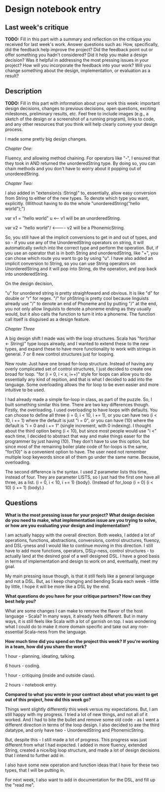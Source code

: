 # Design notebook entry

## Last week's critique

**TODO:** Fill in this part with a summary and reflection on the critique you received for
last week's work. Answer questions such as:  How, specifically, did the feedback help
improve the project? Did the feedback point out or offer something you hadn't considered?
Did it help you make a design decision? Was it helpful in addressing the most pressing
issues in your project? How will you incorporate the feedback into your work? Will you
change something about the design, implementation, or evaluation as a result?

## Description

**TODO:** Fill in this part with information about your work this week:
important design decisions, changes to previous decisions, open questions,
exciting milestones, preliminary results, etc. Feel free to include images
(e.g., a sketch of the design or a screenshot of a running program), links to
code, and any other resources that you think will help clearly convey your
design process.

I made some pretty big design changes.


*Chapter One:*

Fluency, and allowing method chaining. For operators like "-", I ensured that they took in AND returned the unorderedString type. By doing so, you can chain methods and you don't have to worry about it popping out of unorderedString. 


*Chapter Two:*

I also added in "extension(s :String)" to, essentially, allow easy conversion from String to either of the new types. To denote which type you want, explicitly. (Without having to do the whole "unorderedString("hello world");")

var v1 = "hello world" u   <-- v1 will be an unorderedString. 

var v2 = "hello world"/ <---- v2 will be a PhonemicString.

So, you still have all the implicit conversions to get in and out of types, and so - if you use any of the UnorderedString operators on string, it will automatically switch into the correct type and perform the operation. But, if you use an operator that is in both String and unorderedString, like "+", you can chose which route you want to go by using "u". I have also added an implicit conversion to String, so you can use String operators on UnorderedString and it will pop into String, do the operation, and pop back into unorderedString.

On the design decision,

"u" for unordered string is pretty straighfoward and obvious. It is like "d" for double or "r" for regex. "/" for phString is pretty cool because linguists already use "/" to denote an end of Phoneme and by putting "/" at the end, you not only allow linguists to denote a phoneme ending as they usually would, but it also calls the function to turn it into a phoneme. The function call itself is disguised as a design feature.  


*Chapter Three*

A big design shift I made was with the loop structures. Scala has "for(char <- String)" type loops already, and I wanted to extend these to the new types, and expand these to have more functionality to work with strings in general. 7 or 8 new control structures just for looping.

New route: Just have one broad for-loop structure. Instead of having any overly complicated set of control structures, I just decided to create one broad for loop. "for (i = 0, i < x; i++)" style for loops can allow you to do essentially any kind of repition, and that is what I decided to add into the language. Some overloading allows the for loop to be even easier and more intuitive to be used. 

I had already made a simple for-loop in class, as part of the puzzle. So, I built something similar this time. There are two key differences though. Firstly, the overloading. I used overloading to have loops with defaults. You can choose to define all three (i = 0, i < 10, i += 1), or you can have two (i < 10, i += 1) where the default is just "i = 0", or you can have (10) where the default is "i = 0 and i += 1" (single increment, with 0 indexing). I thought about the third option being (i < 10), but since most people would use "i <" each time, I decided to abstract that way and make things easer for the programmer by just having (10). They don't have to use this option, but since most of the remaining boiler plate code of for-loops is the same, "for(10)" is a convenient option to have. The user need not remember multiple loop keywords since all of them go under the same name. Because, overloading.

The second difference is the syntax. I used 2 parameter lists this time, instead of four. They are parameter LISTS, so I just had the first one have all three, as a list. (i = 0, i < 10, i += 1) {body}. (Instead of for_loop (i = 0) (i < 10) (i += 1) (body).)

## Questions

**What is the most pressing issue for your project? What design decision do
you need to make, what implementation issue are you trying to solve, or how
are you evaluating your design and implementation?**

I am actually happy with the overall direction. Both weeks, I added a lot of operations, functions, abstractions, conversions, control structures, fluency, and DSL-yness and I would like to continue moving in this direction. I still have to add more functions, operators, DSLy-ness, control structures - to actually land at the desired goal of a well designed DSL. I have a good basis in terms of implementation and design to work on and, eventually, meet my goal.

My main pressing issue though, is that it still feels like a general language and not a DSL. But, as I keep changing and bending Scala each week - little by little, I hope it will be more like a DSL by the end.

**What questions do you have for your critique partners? How can they best help
you?**

What are some changes I can make to remove the flavor of the host language - Scala? In many ways, it already feels different. But in many ways, it is still feels like Scala with a lot of garnish on top. I was wondering what I could do to make it more domain specific and take out any non-essential Scala-ness from the language.

**How much time did you spend on the project this week? If you're working in a
team, how did you share the work?**

1 hour - planning, ideating, talking.

6 hours - coding.

1 hour - critiquing (inside and outside class).

2 hours - notebook entry.

**Compared to what you wrote in your contract about what you want to get out of this
project, how did this week go?**

Things went slightly differently this week versus my expectations. But, I am still happy with my progress. I tried a lot of new things, and not all of it worked. And I had to bite the bullet and remove some old code - as I went a different direction in terms of the loop design. I also decided to axe the third datatype, and only have two - UnorderedString and PhonemicString.

But, despite this - I still made a lot of progress. This progress was just different from what I had expected. I added in more fluency, extended String, created a nice/big loop structure, and made a lot of design decisions that I intend to further add in.

I also have some new operation and function ideas that I have for these two types, that I will be putting in.

For next week, I also want to add in documentation for the DSL, and fill up the "read me".
